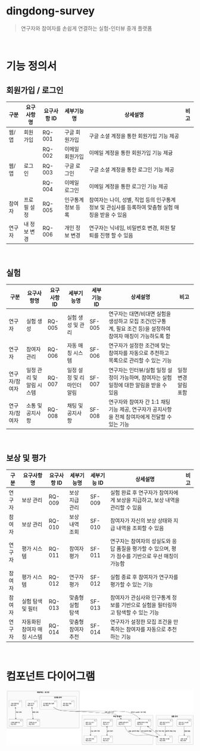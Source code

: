 # dingdong-survey
> 연구자와 참여자를 손쉽게 연결하는 실험-인터뷰 중개 플랫폼
<br>

# 기능 정의서

## 회원가입 / 로그인

| 구분 | 요구사항명 | 요구사항 ID | 세부기능명 | 상세설명 | 비고 |
| --- | --- | --- | --- | --- | --- |
| 웹/앱 | 회원가입 | RQ-001 | 구글 회원가입 | 구글 소셜 계정을 통한 회원가입 기능 제공 |  |
|  |  | RQ-002 | 이메일 회원가입 | 이메일 계정을 통한 회원가입 기능 제귱 |  |
| 웹/앱 | 로그인 | RQ-003 | 구글 로그인 | 구글 소셜 계정을 통한 로그인 기능 제공 |  |
|  |  | RQ-004 | 이메일 로그인 | 이메일 계정을 통한 로그인 기능 제공 |  |
| 참여자 | 프로필 설정 | RQ-005 | 인구통계 정보 등록 | 참여자는 나이, 성별, 직업 등의 인구통계 정보 및 관심사를 등록하여 맞춤형 실험 매칭을 받을 수 있음 |  |
| 연구자 | 내 정보 변경 | RQ-006 | 개인 정보 변경 | 연구자는 닉네임, 비밀번호 변경, 회원 탈퇴를 진행 할 수 있음 |  |

<br> 

##  실험

| 구분 | 요구사항명 | 요구사항 ID | 세부기능명 | 세부기능 ID | 상세설명 | 비고 |
| --- | --- | --- | --- | --- | --- | --- |
| 연구자 | 실험 생성 | RQ-005 | 실험 생성 및 관리 | SF-005 | 연구자는 대면/비대면 실험을 생성하고 모집 조건(인구통계, 필요 조건 등)을 설정하여 참여자 매칭이 가능하도록 함 |  |
| 연구자 | 참여자 관리 | RQ-006 | 자동 매칭 시스템 | SF-006 | 연구자가 설정한 조건에 맞는 참여자를 자동으로 추천하고 목록으로 관리할 수 있는 기능 |  |
| 연구자/참여자 | 일정 관리 및 알림 시스템 | RQ-007 | 일정 설정 및 리마인더 알림 | SF-007 | 연구자는 인터뷰/실험 일정 설정이 가능하며, 참여자는 실험 일정에 대한 알림을 받을 수 있음 | 일정 변경 알림 포함 |
| 연구자/참여자 | 소통 및 공지사항 | RQ-008 | 채팅 및 공지사항 | SF-008 | 연구자와 참여자 간 1:1 채팅 기능 제공, 연구자가 공지사항을 전체 참여자에게 전달할 수 있는 기능 |  |

<br>

## 보상 및 평가

| 구분 | 요구사항명 | 요구사항 ID | 세부기능명 | 세부기능 ID | 상세설명 | 비고 |
| --- | --- | --- | --- | --- | --- | --- |
| 연구자 | 보상 관리 | RQ-009 | 보상 지급 관리 | SF-009 | 실험 완료 후 연구자가 참여자에게 보상을 지급하고, 보상 내역을 관리할 수 있음 |  |
| 참여자 | 보상 관리 | RQ-010 | 보상 내역 조회 | SF-010 | 참여자가 자신의 보상 상태와 지급 내역을 조회할 수 있음 |  |
| 연구자 | 평가 시스템 | RQ-011 | 참여자 평가 | SF-011 | 연구자는 참여자의 성실도와 응답 품질을 평가할 수 있으며, 평가 점수를 기반으로 우선 매칭이 가능함 |  |
| 참여자 | 평가 시스템 | RQ-012 | 연구자 평가 | SF-012 | 실험 종료 후 참여자가 연구자를 평가할 수 있는 기능 |  |
| 참여자 | 실험 탐색 및 필터 | RQ-013 | 맞춤형 실험 탐색 | SF-013 | 참여자가 관심사와 인구통계 정보를 기반으로 실험을 필터링하고 탐색할 수 있는 기능 |  |
| 연구자 | 자동화된 참여자 매칭 시스템 | RQ-014 | 맞춤형 참여자 추천 | SF-014 | 연구자가 설정한 모집 조건을 만족하는 참여자를 자동으로 추천하는 기능 |  |

<br>

# 컴포넌트 다이어그램
![](https://github.com/f-lab-edu/dingdong-survey/blob/main/dingdong-survey-component-diagram.png)
